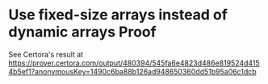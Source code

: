 #  Use fixed-size arrays instead of dynamic arrays Proof

See Certora's result at https://prover.certora.com/output/480394/545fa6e4823d486e819524d4154b5ef1?anonymousKey=1490c6ba88b126ad948650360dd51b95a06c1dcb